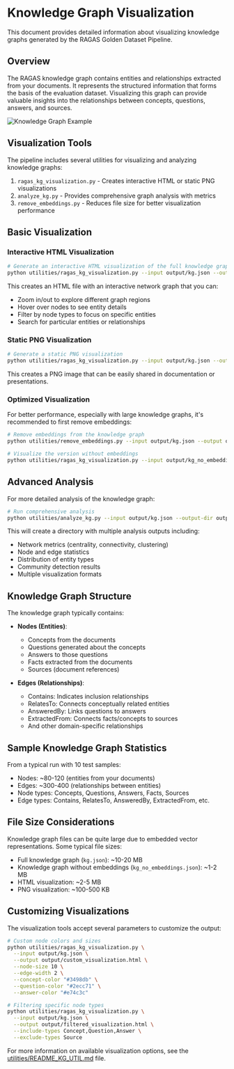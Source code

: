 # Knowledge Graph Visualization

This document provides detailed information about visualizing knowledge graphs generated by the RAGAS Golden Dataset Pipeline.

## Overview

The RAGAS knowledge graph contains entities and relationships extracted from your documents. It represents the structured information that forms the basis of the evaluation dataset. Visualizing this graph can provide valuable insights into the relationships between concepts, questions, answers, and sources.

![Knowledge Graph Example](../output/kg_visualization.png)

## Visualization Tools

The pipeline includes several utilities for visualizing and analyzing knowledge graphs:

1. `ragas_kg_visualization.py` - Creates interactive HTML or static PNG visualizations
2. `analyze_kg.py` - Provides comprehensive graph analysis with metrics
3. `remove_embeddings.py` - Reduces file size for better visualization performance

## Basic Visualization

### Interactive HTML Visualization

```bash
# Generate an interactive HTML visualization of the full knowledge graph
python utilities/ragas_kg_visualization.py --input output/kg.json --output output/kg_visualization.html
```

This creates an HTML file with an interactive network graph that you can:
- Zoom in/out to explore different graph regions
- Hover over nodes to see entity details
- Filter by node types to focus on specific entities
- Search for particular entities or relationships

### Static PNG Visualization

```bash
# Generate a static PNG visualization
python utilities/ragas_kg_visualization.py --input output/kg.json --output output/kg_visualization.png --static
```

This creates a PNG image that can be easily shared in documentation or presentations.

### Optimized Visualization

For better performance, especially with large knowledge graphs, it's recommended to first remove embeddings:

```bash
# Remove embeddings from the knowledge graph
python utilities/remove_embeddings.py --input output/kg.json --output output/kg_no_embeddings.json

# Visualize the version without embeddings
python utilities/ragas_kg_visualization.py --input output/kg_no_embeddings.json --output output/kg_no_embeddings_visualization.html
```

## Advanced Analysis

For more detailed analysis of the knowledge graph:

```bash
# Run comprehensive analysis
python utilities/analyze_kg.py --input output/kg.json --output-dir output/analysis_results
```

This will create a directory with multiple analysis outputs including:
- Network metrics (centrality, connectivity, clustering)
- Node and edge statistics
- Distribution of entity types
- Community detection results
- Multiple visualization formats

## Knowledge Graph Structure

The knowledge graph typically contains:

- **Nodes (Entities)**: 
  - Concepts from the documents
  - Questions generated about the concepts
  - Answers to those questions
  - Facts extracted from the documents
  - Sources (document references)

- **Edges (Relationships)**:
  - Contains: Indicates inclusion relationships
  - RelatesTo: Connects conceptually related entities
  - AnsweredBy: Links questions to answers
  - ExtractedFrom: Connects facts/concepts to sources
  - And other domain-specific relationships

## Sample Knowledge Graph Statistics

From a typical run with 10 test samples:
- Nodes: ~80-120 (entities from your documents)
- Edges: ~300-400 (relationships between entities)
- Node types: Concepts, Questions, Answers, Facts, Sources
- Edge types: Contains, RelatesTo, AnsweredBy, ExtractedFrom, etc.

## File Size Considerations

Knowledge graph files can be quite large due to embedded vector representations. Some typical file sizes:

- Full knowledge graph (`kg.json`): ~10-20 MB
- Knowledge graph without embeddings (`kg_no_embeddings.json`): ~1-2 MB
- HTML visualization: ~2-5 MB
- PNG visualization: ~100-500 KB

## Customizing Visualizations

The visualization tools accept several parameters to customize the output:

```bash
# Custom node colors and sizes
python utilities/ragas_kg_visualization.py \
  --input output/kg.json \
  --output output/custom_visualization.html \
  --node-size 10 \
  --edge-width 2 \
  --concept-color "#3498db" \
  --question-color "#2ecc71" \
  --answer-color "#e74c3c"

# Filtering specific node types
python utilities/ragas_kg_visualization.py \
  --input output/kg.json \
  --output output/filtered_visualization.html \
  --include-types Concept,Question,Answer \
  --exclude-types Source
```

For more information on available visualization options, see the [utilities/README_KG_UTIL.md](../utilities/README_KG_UTIL.md) file. 